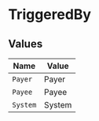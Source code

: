 # TriggeredBy


## Values

| Name     | Value    |
| -------- | -------- |
| `Payer`  | Payer    |
| `Payee`  | Payee    |
| `System` | System   |